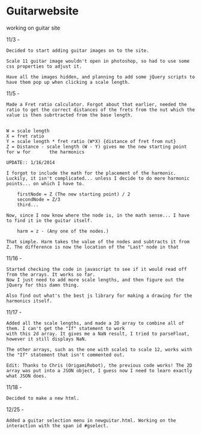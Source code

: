 Guitarwebsite
=============

working on guitar site
 

11/3 - 

	Decided to start adding guitar images on to the site.

	Scale 11 guitar image wouldn't open in photoshop, so had to use some css properties to adjust it.

	Have all the images hidden, and planning to add some jQuery scripts to have them pop up when clicking a scale length.
 
11/5 - 
	
	Made a Fret ratio calculator. Forgot about that earlier, needed the ratio to get the correct distances of the frets from the nut which the value is then subrtracted from the base length.

		
	W = scale length
	X = fret ratio
	Y = scale length * fret ratio (W*X) {distance of fret from nut}
	Z = Distance - scale length (W - Y) gives me the new starting point for w for 		the harmonics 

	UPDATE:: 1/16/2014

	I forgot to include the math for the placement of the harmonic. 
	Luckily, it isn't complicated... unless I decide to do more harmonic points... on which I have to.

		firstNode = Z (The new starting point) / 2
		secondNode = Z/3
		third...

	Now, since I now know where the node is, in the math sense... I have to find it in the guitar itself. 

		harm = z - (Any one of the nodes.)

	That simple. Harm takes the value of the nodes and subtracts it from Z. The difference is now the location of the "Last" node in that 



11/16 -

	Started checking the code in javascript to see if it would read off from the arrays. It works so far. 
	Now I just need to add more scale lengths, and then figure out the jQuery for this damn thing. 

	Also find out what's the best js library for making a drawing for the harmonics itself.
	
11/17 -
	
	Added all the scale lengths, and made a 2D array to combine all of them. I can't get the "If" statement to work
	with this 2d array. It gives me a NaN result, I tried to parseFloat, however it still displays NaN. 

	The other arrays, such as the one with scale1 to scale 12, works with the "If" statement that isn't commented out. 

	Edit: Thanks to Chris (OrigamiRobot), the previous code works! The 2D array was put into a JSON object, I guess now I need to learn exactly what JSON does.

11/18 - 
	
	Decided to make a new html.

12/25 - 
	
	Added a guitar selection menu in newguitar.html. Working on the interaction with the span id #gselect.